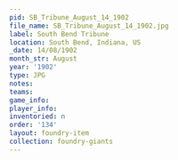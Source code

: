 ```yaml
---
pid: SB_Tribune_August_14_1902
file_name: SB_Tribune_August_14_1902.jpg
label: South Bend Tribune
location: South Bend, Indiana, US
_date: 14/08/1902
month_str: August
year: '1902'
type: JPG
notes: 
teams: 
game_info: 
player_info: 
inventoried: n
order: '134'
layout: foundry-item
collection: foundry-giants
---
```

